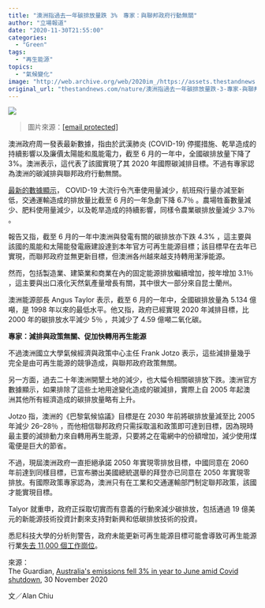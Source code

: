```yaml
---
title: "澳洲指過去一年碳排放量跌 3%　專家：與聯邦政府行動無關"
author: "立場報道"
date: "2020-11-30T21:55:00"
categories:
  - "Green"
tags:
  - "再生能源"
topics:
  - "氣候變化"
image: "http://web.archive.org/web/2020im_/https://assets.thestandnews.com/media/photos/road-trip-with-raj-J61Sh5YrQho-unsplash_ERsLt_F6mtNQX.png"
original_url: "thestandnews.com/nature/澳洲指過去一年碳排放量跌-3-專家-與聯邦政府行動無關"
---
```

![](http://web.archive.org/web/2020im_/https://assets.thestandnews.com/media/photos/road-trip-with-raj-J61Sh5YrQho-unsplash_ERsLt_F6mtNQX.png)
> 圖片來源：[\[email protected\]](/web/20211229132359/https://www.thestandnews.com/cdn-cgi/l/email-protection)

澳洲政府周一發表最新數據，指由於武漢肺炎 (COVID-19) 停擺措施、乾旱造成的持續影響以及廉價太陽能和風能電力，截至 6 月的一年中，全國碳排放量下降了 3%。澳洲表示，這代表了該國實現了其 2020 年國際碳減排目標。不過有專家認為澳洲的碳減排與聯邦政府行動無關。

[最新的數據顯示](http://web.archive.org/web/20211229132359/https://www.industry.gov.au/data-and-publications/national-greenhouse-gas-inventory-june-2020)， COVID-19 大流行令汽車使用量減少，航班飛行量亦減至新低，交通運輸造成的排放量比截至 6 月的一年急劇下降 6.7％ 。農場牲畜數量減少、肥料使用量減少，以及乾旱造成的持續影響，同樣令農業碳排放量減少 3.7％ 。

報告又指，截至 6 月的一年中澳洲與發電有關的碳排放亦下跌 4.3% ，這主要與該國的風能和太陽能發電廠建設達到本年官方可再生能源目標；該目標早在去年已實現，而聯邦政府並無更新目標，但澳洲各州越來越支持轉用潔淨能源。

然而，包括製造業、建築業和商業在內的固定能源排放繼續增加，按年增加 3.1％ ，這主要與出口液化天然氣產量增長有關，其中很大一部分來自昆士蘭州。

澳洲能源部長 Angus Taylor 表示，截至 6 月的一年中，全國碳排放量為 5.134 億噸，是 1998 年以來的最低水平。他又指，政府已經實現 2020 年減排目標，比 2000 年的碳排放水平減少 5％ ，共減少了 4.59 億噸二氧化碳。

**專家：減排與政策無關、促加快轉用再生能源**

不過澳洲國立大學氣候經濟與政策中心主任 Frank Jotzo 表示，這些減排量幾乎完全是由可再生能源的競爭造成，與聯邦政府政策無關。

另一方面，過去二十年澳洲開墾土地的減少，也大幅令相關碳排放下跌。澳洲官方數據顯示，如果排除了這些土地用途變化造成的碳減排，實際上自 2005 年起澳洲其他所有經濟造成的碳排放量略有上升。

Jotzo 指，澳洲的《巴黎氣候協議》目標是在 2030 年前將碳排放量減至比 2005 年減少 26–28％ ，而他相信聯邦政府只需採取溫和政策即可達到目標，因為現時最主要的減排動力來自轉用再生能源，只要將之在電網中的份額增加，減少使用煤電便是巨大的節省。

不過，現屆澳洲政府一直拒絕承諾 2050 年實現零排放目標，中國同意在 2060 年前達到同樣目標，已宣布勝出美國總統選舉的拜登亦已同意在 2050 年實現零排放。有國際政策專家認為，澳洲只有在工業和交通運輸部門制定聯邦政策，該國才能實現目標。

Talyor 就重申，政府正採取切實而有意義的行動來減少碳排放，包括通過 19 億美元的新能源技術投資計劃來支持對新興和低碳排放技術的投資。

悉尼科技大學的分析則警告，政府未能更新可再生能源目標可能會導致可再生能源行業[失去 11,000 個工作崗位](http://web.archive.org/web/20211229132359/https://www.theguardian.com/environment/2020/jun/25/up-to-11000-renewable-energy-jobs-could-be-lost-under-morrison-government-policies)。

來源：  
The Guardian, [Australia's emissions fell 3% in year to June amid Covid shutdown](http://web.archive.org/web/20211229132359/https://www.theguardian.com/australia-news/2020/nov/30/australias-emissions-fell-3-in-year-to-june-amid-covid-shutdown), 30 November 2020

文／Alan Chiu